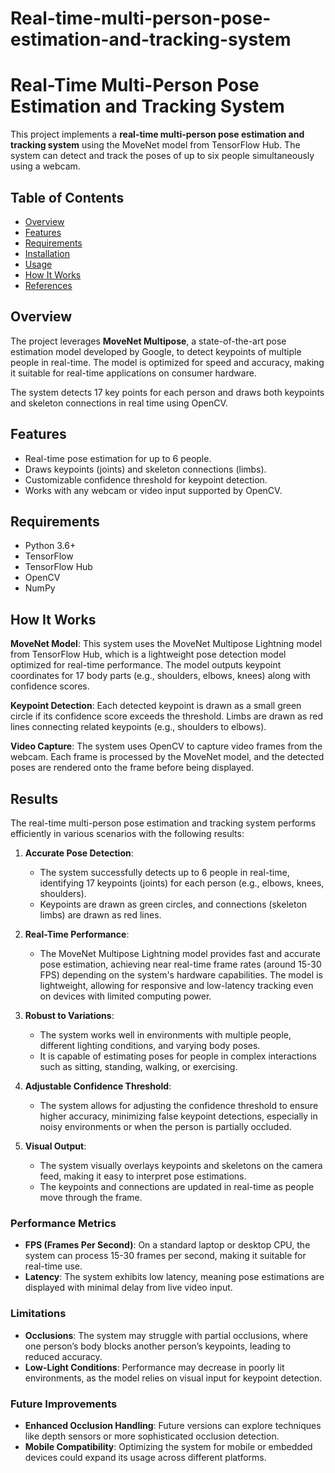 # Real-time-multi-person-pose-estimation-and-tracking-system
# Real-Time Multi-Person Pose Estimation and Tracking System

This project implements a **real-time multi-person pose estimation and tracking system** using the MoveNet model from TensorFlow Hub. The system can detect and track the poses of up to six people simultaneously using a webcam.

## Table of Contents
- [Overview](#overview)
- [Features](#features)
- [Requirements](#requirements)
- [Installation](#installation)
- [Usage](#usage)
- [How It Works](#how-it-works)
- [References](#references)

## Overview

The project leverages **MoveNet Multipose**, a state-of-the-art pose estimation model developed by Google, to detect keypoints of multiple people in real-time. The model is optimized for speed and accuracy, making it suitable for real-time applications on consumer hardware.

The system detects 17 key points for each person and draws both keypoints and skeleton connections in real time using OpenCV.

## Features

- Real-time pose estimation for up to 6 people.
- Draws keypoints (joints) and skeleton connections (limbs).
- Customizable confidence threshold for keypoint detection.
- Works with any webcam or video input supported by OpenCV.

## Requirements

- Python 3.6+
- TensorFlow
- TensorFlow Hub
- OpenCV
- NumPy
  
## How It Works
**MoveNet Model**:
This system uses the MoveNet Multipose Lightning model from TensorFlow Hub, which is a lightweight pose detection model optimized for real-time performance. The model outputs keypoint coordinates for 17 body parts (e.g., shoulders, elbows, knees) along with confidence scores.

**Keypoint Detection**: 
Each detected keypoint is drawn as a small green circle if its confidence score exceeds the threshold. Limbs are drawn as red lines connecting related keypoints (e.g., shoulders to elbows).

**Video Capture**: 
The system uses OpenCV to capture video frames from the webcam. Each frame is processed by the MoveNet model, and the detected poses are rendered onto the frame before being displayed.

## Results

The real-time multi-person pose estimation and tracking system performs efficiently in various scenarios with the following results:

1. **Accurate Pose Detection**: 
   - The system successfully detects up to 6 people in real-time, identifying 17 keypoints (joints) for each person (e.g., elbows, knees, shoulders).
   - Keypoints are drawn as green circles, and connections (skeleton limbs) are drawn as red lines.

2. **Real-Time Performance**: 
   - The MoveNet Multipose Lightning model provides fast and accurate pose estimation, achieving near real-time frame rates (around 15-30 FPS) depending on the system's hardware capabilities. The model is lightweight, allowing for responsive and low-latency tracking even on devices with limited computing power.

3. **Robust to Variations**:
   - The system works well in environments with multiple people, different lighting conditions, and varying body poses.
   - It is capable of estimating poses for people in complex interactions such as sitting, standing, walking, or exercising.

4. **Adjustable Confidence Threshold**:
   - The system allows for adjusting the confidence threshold to ensure higher accuracy, minimizing false keypoint detections, especially in noisy environments or when the person is partially occluded.

5. **Visual Output**: 
   - The system visually overlays keypoints and skeletons on the camera feed, making it easy to interpret pose estimations.
   - The keypoints and connections are updated in real-time as people move through the frame.
     

### Performance Metrics

- **FPS (Frames Per Second)**: On a standard laptop or desktop CPU, the system can process 15-30 frames per second, making it suitable for real-time use.
- **Latency**: The system exhibits low latency, meaning pose estimations are displayed with minimal delay from live video input.

### Limitations

- **Occlusions**: The system may struggle with partial occlusions, where one person’s body blocks another person’s keypoints, leading to reduced accuracy.
- **Low-Light Conditions**: Performance may decrease in poorly lit environments, as the model relies on visual input for keypoint detection.

### Future Improvements

- **Enhanced Occlusion Handling**: Future versions can explore techniques like depth sensors or more sophisticated occlusion detection.
- **Mobile Compatibility**: Optimizing the system for mobile or embedded devices could expand its usage across different platforms.
